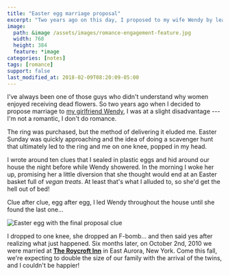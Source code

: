 ```yaml
---
title: "Easter egg marriage proposal"
excerpt: "Two years ago on this day, I proposed to my wife Wendy by leading her on an Easter egg scavenger hunt."
image: 
  path: &image /assets/images/romance-engagement-feature.jpg
  width: 768
  height: 384
  feature: *image
categories: [notes]
tags: [romance]
support: false
last_modified_at: 2018-02-09T08:20:09-05:00
---
```


I've always been one of those guys who didn't understand why women enjoyed receiving dead flowers. So two years ago when I decided to propose marriage to [my girlfriend Wendy](https://2littlerosebuds.com/), I was at a slight disadvantage --- I'm not a romantic, I don't do romance.

The ring was purchased, but the method of delivering it eluded me. Easter Sunday was quickly approaching and the idea of doing a scavenger hunt that ultimately led to the ring and me on one knee, popped in my head.

I wrote around ten clues that I sealed in plastic eggs and hid around our house the night before while Wendy showered. In the morning I woke her up, promising her a little diversion that she thought would end at an Easter basket full of *vegan treats*. At least that's what I alluded to, so she'd get the hell out of bed!

Clue after clue, egg after egg, I led Wendy throughout the house until she found the last one…

![Easter egg with the final proposal clue](/assets/images/final-egg-clue.jpg)

I dropped to one knee, she dropped an F-bomb… and then said yes after realizing what just happened. Six months later, on October 2nd, 2010 we were married at [**The Roycroft Inn**](http://www.roycroftinn.com/) in East Aurora, New York. Come this fall, we're expecting to double the size of our family with the arrival of the twins, and I couldn't be happier!
